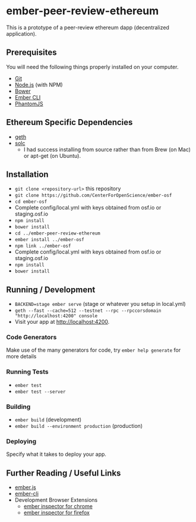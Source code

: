 # ember-peer-review-ethereum

This is a prototype of a peer-review ethereum dapp (decentralized application). 

## Prerequisites

You will need the following things properly installed on your computer.

* [Git](http://git-scm.com/)
* [Node.js](http://nodejs.org/) (with NPM)
* [Bower](http://bower.io/)
* [Ember CLI](http://ember-cli.com/)
* [PhantomJS](http://phantomjs.org/)

## Ethereum Specific Dependencies
* [geth](https://github.com/ethereum/go-ethereum)
* [solc](https://github.com/ethereum/solidity)
  * I had success installing from source rather than from Brew (on Mac) or apt-get (on Ubuntu).

## Installation

* `git clone <repository-url>` this repository
* `git clone https://github.com/CenterForOpenScience/ember-osf`
* `cd ember-osf`
* Complete config/local.yml with keys obtained from osf.io or staging.osf.io
* `npm install`
* `bower install`
* `cd ../ember-peer-review-ethereum`
* `ember install ../ember-osf`
* `npm link ../ember-osf`
* Complete config/local.yml with keys obtained from osf.io or staging.osf.io
* `npm install`
* `bower install`

## Running / Development

* `BACKEND=stage ember serve` (stage or whatever you setup in local.yml)
* `geth --fast --cache=512 --testnet --rpc --rpccorsdomain "http://localhost:4200" console`
* Visit your app at [http://localhost:4200](http://localhost:4200).

### Code Generators

Make use of the many generators for code, try `ember help generate` for more details

### Running Tests

* `ember test`
* `ember test --server`

### Building

* `ember build` (development)
* `ember build --environment production` (production)

### Deploying

Specify what it takes to deploy your app.

## Further Reading / Useful Links

* [ember.js](http://emberjs.com/)
* [ember-cli](http://ember-cli.com/)
* Development Browser Extensions
  * [ember inspector for chrome](https://chrome.google.com/webstore/detail/ember-inspector/bmdblncegkenkacieihfhpjfppoconhi)
  * [ember inspector for firefox](https://addons.mozilla.org/en-US/firefox/addon/ember-inspector/)

